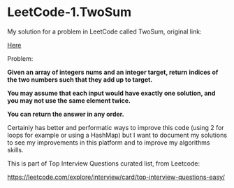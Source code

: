 # LeetCode-1.TwoSum

My solution for a problem in LeetCode called TwoSum, original link: 

<a href="https://leetcode.com/problems/two-sum/" target="_blank">Here</a>

Problem:

<b>Given an array of integers nums and an integer target, return indices of the two numbers such that they add up to target.

You may assume that each input would have exactly one solution, and you may not use the same element twice.

You can return the answer in any order.</b>

Certainly has better and performatic ways to improve this code (using 2 for loops for example or using a HashMap) but I want to document my solutions
to see my improvements in this platform and to improve my algorithms skills.

This is part of Top Interview Questions curated list, from Leetcode:

https://leetcode.com/explore/interview/card/top-interview-questions-easy/

